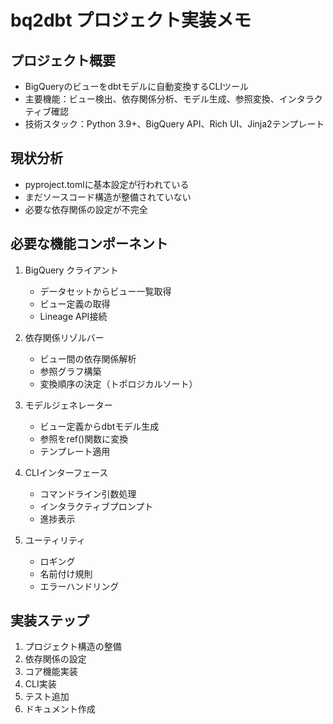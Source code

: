 # bq2dbt プロジェクト実装メモ

## プロジェクト概要
- BigQueryのビューをdbtモデルに自動変換するCLIツール
- 主要機能：ビュー検出、依存関係分析、モデル生成、参照変換、インタラクティブ確認
- 技術スタック：Python 3.9+、BigQuery API、Rich UI、Jinja2テンプレート

## 現状分析
- pyproject.tomlに基本設定が行われている
- まだソースコード構造が整備されていない
- 必要な依存関係の設定が不完全

## 必要な機能コンポーネント
1. BigQuery クライアント
   - データセットからビュー一覧取得
   - ビュー定義の取得
   - Lineage API接続

2. 依存関係リゾルバー
   - ビュー間の依存関係解析
   - 参照グラフ構築
   - 変換順序の決定（トポロジカルソート）

3. モデルジェネレーター
   - ビュー定義からdbtモデル生成
   - 参照をref()関数に変換
   - テンプレート適用

4. CLIインターフェース
   - コマンドライン引数処理
   - インタラクティブプロンプト
   - 進捗表示

5. ユーティリティ
   - ロギング
   - 名前付け規則
   - エラーハンドリング

## 実装ステップ
1. プロジェクト構造の整備
2. 依存関係の設定
3. コア機能実装
4. CLI実装
5. テスト追加
6. ドキュメント作成 